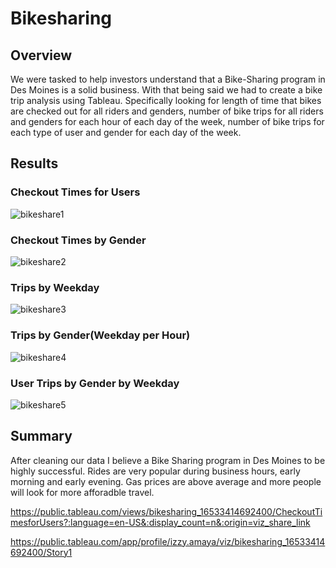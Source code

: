 # Bikesharing

## Overview

We were tasked to help investors understand that a Bike-Sharing program in Des Moines is a solid business. With that being said we had to create a bike trip analysis using Tableau. Specifically looking for length of time that bikes are checked out for all riders and genders, number of bike trips for all riders and genders for each hour of each day of the week, number of bike trips for each type of user and gender for each day of the week.

## Results

### Checkout Times for Users

![bikeshare1](https://user-images.githubusercontent.com/99618784/171505012-ad92486d-216c-4443-a7fa-56f426edd6f1.PNG)

### Checkout Times by Gender

![bikeshare2](https://user-images.githubusercontent.com/99618784/171505180-b478ab10-58be-45f5-bca0-1913b4644e72.PNG)

### Trips by Weekday

![bikeshare3](https://user-images.githubusercontent.com/99618784/171505291-213de798-1fb2-47ee-9a76-89f66a693883.PNG)

### Trips by Gender(Weekday per Hour)

![bikeshare4](https://user-images.githubusercontent.com/99618784/171506120-7f57584f-e69e-4f62-9787-1a931c9fa245.PNG)

### User Trips by Gender by Weekday

![bikeshare5](https://user-images.githubusercontent.com/99618784/171506700-43ff699e-fac7-4e32-b970-95386255c310.PNG)


## Summary 

After cleaning our data I believe a Bike Sharing program in Des Moines to be highly successful. Rides are very popular during business hours, early morning and early evening. Gas prices are above average and more people will look for more afforadble travel. 



https://public.tableau.com/views/bikesharing_16533414692400/CheckoutTimesforUsers?:language=en-US&:display_count=n&:origin=viz_share_link

https://public.tableau.com/app/profile/izzy.amaya/viz/bikesharing_16533414692400/Story1 
